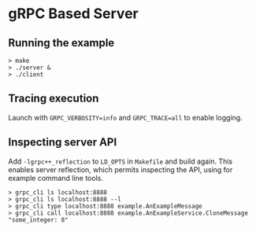 # gRPC Based Server

## Running the example

```
> make
> ./server &
> ./client
```

## Tracing execution

Launch with `GRPC_VERBOSITY=info` and `GRPC_TRACE=all` to enable logging.

## Inspecting server API

Add `-lgrpc++_reflection` to `LD_OPTS` in `Makefile` and build again.
This enables server reflection, which permits inspecting the API,
using for example command line tools.

```
> grpc_cli ls localhost:8888
> grpc_cli ls localhost:8888 --l
> grpc_cli type localhost:8888 example.AnExampleMessage
> grpc_cli call localhost:8888 example.AnExampleService.CloneMessage "some_integer: 8"
```
